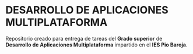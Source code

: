 # DESARROLLO DE APLICACIONES MULTIPLATAFORMA
Repositorio creado para entrega de tareas del **Grado superior** de **Desarrollo de Aplicaciones Multiplataforma** impartido en el **IES Pio Baroja**.

